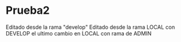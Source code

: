 # Prueba2

Editado desde la rama "develop"
Editado desde la rama LOCAL con DEVELOP
el ultimo cambio en LOCAL con rama de ADMIN
